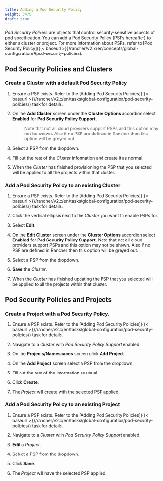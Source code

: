 ```yaml
---
title: Adding a Pod Security Policy
weight: 3475
draft: true
---
```


_Pod Security Policies_ are objects that control security-sensitive aspects of pod specification. You can add a Pod Security Policy (PSPs hereafter) to either a cluster or project. For more information about PSPs, refer to [Pod Security Policy]({{< baseurl >}}/rancher/v2.x/en/concepts/global-configuration/#pod-security-policies).

## Pod Security Policies and Clusters

### Create a Cluster with a default Pod Security Policy

1. Ensure a PSP exists. Refer to the [Adding Pod Security Policies]({{< baseurl >}}/rancher/v2.x/en/tasks/global-configuration/pod-security-policies/) task for details.

2. On the __Add Cluster__ screen under the __Cluster Options__ accordion select __Enabled__ for __Pod Security Policy Support__.

    >Note that not all cloud providers support PSPs and this option may not be shown. Also if no PSP are defined in Rancher then this option will be greyed out.

3. Select a PSP from the dropdown.

4. Fill out the rest of the _Cluster_ information and create it as normal.

5. When the _Cluster_ has finished provisioning the PSP that you selected will be applied to all the projects within that cluster.

### Add a Pod Security Policy to an existing Cluster

1. Ensure a PSP exists. Refer to the [Adding Pod Security Policies]({{< baseurl >}}/rancher/v2.x/en/tasks/global-configuration/pod-security-policies/) task for details.

2. Click the vertical ellipsis next to the _Cluster_ you want to enable PSPs for.

3. Select __Edit__.

4. On the __Edit Cluster__ screen under the __Cluster Options__ accordion select __Enabled__ for __Pod Security Policy Support__. Note that not all cloud providers support PSPs and this option may not be shown. Also if no PSP are defined in Rancher then this option will be greyed out.

5. Select a PSP from the dropdown.

6. __Save__ the _Cluster_.

7. When the _Cluster_ has finished updating the PSP that you selected will be applied to all the projects within that cluster.

## Pod Security Policies and Projects

### Create a Project with a Pod Security Policy.

1. Ensure a PSP exists. Refer to the [Adding Pod Security Policies]({{< baseurl >}}/rancher/v2.x/en/tasks/global-configuration/pod-security-policies/) task for details.

2. Navigate to a _Cluster_ with _Pod Security Policy Support_ enabled.

3. On the __Projects/Namespaces__ screen click __Add Project__.

4. On the __Add Project__ screen select a PSP from the dropdown.

5. Fill out the rest of the information as usual.

6. Click __Create__.

7. The _Project_ will create with the selected PSP applied.

### Add a Pod Security Policy to an existing Project

1. Ensure a PSP exists. Refer to the [Adding Pod Security Policies]({{< baseurl >}}/rancher/v2.x/en/tasks/global-configuration/pod-security-policies/) task for details.

2. Navigate to a _Cluster_ with _Pod Security Policy Support_ enabled.

3. __Edit__ a _Project_.

4. Select a PSP from the dropdown.

5. Click __Save__.

6. The _Project_ will have the selected PSP applied.
